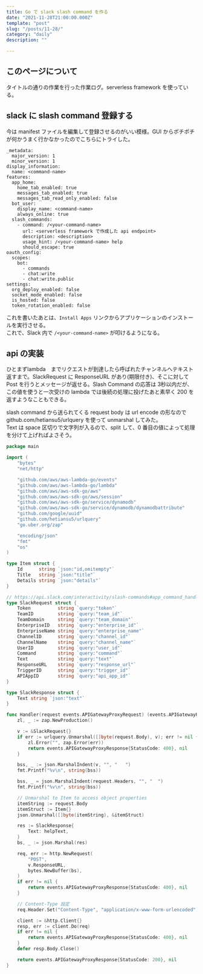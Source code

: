 ```yaml
---
title: Go で slack slash command を作る
date: "2021-11-28T21:00:00.000Z"
template: "post"
slug: "/posts/11-28/"
category: "daily"
description: ""

---
```


## このページについて

タイトルの通りの作業を行った作業ログ。serverless framework を使っている。

## slack に slash command 登録する

今は manifest ファイルを編集して登録させるのがいい模様。GUI からポチポチが何かうまく行かなかったのでこちらにトライした。

```
_metadata:
  major_version: 1
  minor_version: 1
display_information:
  name: <command-name>
features:
  app_home:
    home_tab_enabled: true
    messages_tab_enabled: true
    messages_tab_read_only_enabled: false
  bot_user:
    display_name: <command-name>
    always_online: true
  slash_commands:
    - command: /<your-command-name>
      url: <serverless framework で作成した api endpoint>
      description: <description>
      usage_hint: /<your-command-name> help
      should_escape: true
oauth_config:
  scopes:
    bot:
      - commands
      - chat:write
      - chat:write.public
settings:
  org_deploy_enabled: false
  socket_mode_enabled: false
  is_hosted: false
  token_rotation_enabled: false
```

これを書いたあとは、`Install Apps` リンクからアプリケーションのインストールを実行させる。  
これで、Slack 内で `/<your-command-name>` が叩けるようになる。  

## api の実装

ひとまずlambda　までリクエストが到達したら呼ばれたチャンネルへテキスト返すまで。SlackRequest に ResponseURL があり(期限付き)、そこに対して Post を行うとメッセージが返せる。Slash Command の応答は 3秒以内だが、この値を使うと一次受けの lambda では後続の処理に投げたあと素早く 200 を返すようなこともできる。  

slash command から送られてくる request body は url encode の形なので github.com/hetiansu5/urlquery を使って unmarshal してみた。  
Text は space 区切りで文字列が入るので、split して、0 番目の値によって処理を分けて上げればよさそう。  

```go
package main

import (
	"bytes"
	"net/http"

	"github.com/aws/aws-lambda-go/events"
	"github.com/aws/aws-lambda-go/lambda"
	"github.com/aws/aws-sdk-go/aws"
	"github.com/aws/aws-sdk-go/aws/session"
	"github.com/aws/aws-sdk-go/service/dynamodb"
	"github.com/aws/aws-sdk-go/service/dynamodb/dynamodbattribute"
	"github.com/google/uuid"
	"github.com/hetiansu5/urlquery"
	"go.uber.org/zap"

	"encoding/json"
	"fmt"
	"os"
)

type Item struct {
	Id      string `json:"id,omitempty"`
	Title   string `json:"title"`
	Details string `json:"details"`
}

// https://api.slack.com/interactivity/slash-commands#app_command_handling
type SlackRequest struct {
	Token          string `query:"token"`
	TeamID         string `query:"team_id"`
	TeamDomain     string `query:"team_domain"`
	EnterpriseID   string `query:"enterprise_id"`
	EnterpriseName string `query:"enterprise_name"`
	ChannelID      string `query:"channel_id"`
	ChannelName    string `query:"channel_name"`
	UserID         string `query:"user_id"`
	Command        string `query:"command"`
	Text           string `query:"text"`
	ResponseURL    string `query:"response_url"`
	TriggerID      string `query:"trigger_id"`
	APIAppID       string `query:"api_app_id"`
}

type SlackResponse struct {
	Text string `json:"text"`
}

func Handler(request events.APIGatewayProxyRequest) (events.APIGatewayProxyResponse, error) {
	zl, _ := zap.NewProduction()

	v := &SlackRequest{}
	if err := urlquery.Unmarshal([]byte(request.Body), v); err != nil {
		zl.Error("", zap.Error(err))
		return events.APIGatewayProxyResponse{StatusCode: 400}, nil
	}

	bss, _ := json.MarshalIndent(v, "", "	")
	fmt.Printf("%v\n", string(bss))

	bss, _ = json.MarshalIndent(request.Headers, "", "	")
	fmt.Printf("%v\n", string(bss))

	// Unmarshal to Item to access object properties
	itemString := request.Body
	itemStruct := Item{}
	json.Unmarshal([]byte(itemString), &itemStruct)

	res := SlackResponse{
		Text: helpText,
	}
	bs, _ := json.Marshal(res)

	req, err := http.NewRequest(
		"POST",
		v.ResponseURL,
		bytes.NewBuffer(bs),
	)
	if err != nil {
		return events.APIGatewayProxyResponse{StatusCode: 400}, nil
	}

	// Content-Type 設定
	req.Header.Set("Content-Type", "application/x-www-form-urlencoded")

	client := &http.Client{}
	resp, err := client.Do(req)
	if err != nil {
		return events.APIGatewayProxyResponse{StatusCode: 400}, nil
	}
	defer resp.Body.Close()

	return events.APIGatewayProxyResponse{StatusCode: 200}, nil
}
```